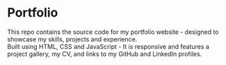 # Portfolio
This repo contains the source code for my portfolio website - designed to showcase my skills, projects and experience. <br>
Built using HTML, CSS and JavaScript - It is responsive and features a project gallery, my CV, and links to my GitHub and LinkedIn profiles.
